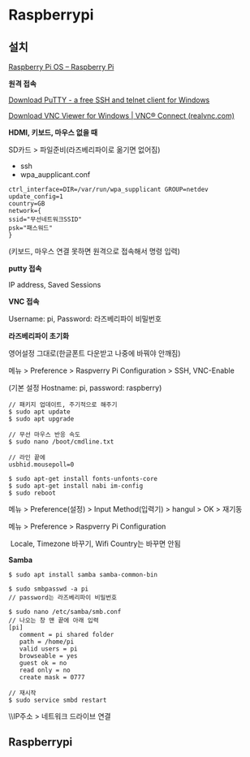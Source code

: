 # Raspberrypi



## 설치

[Raspberry Pi OS – Raspberry Pi](https://www.raspberrypi.org/software/)

**원격 접속**

[Download PuTTY - a free SSH and telnet client for Windows](https://www.putty.org/)

[Download VNC Viewer for Windows | VNC® Connect (realvnc.com)](https://www.realvnc.com/en/connect/download/viewer/windows/)



**HDMI, 키보드, 마우스 없을 때**

SD카드 > 파일준비(라즈베리파이로 옮기면 없어짐)

- ssh
- wpa_aupplicant.conf

```
ctrl_interface=DIR=/var/run/wpa_supplicant GROUP=netdev
update_config=1
country=GB
network={
ssid="무선네트워크SSID"
psk="패스워드"
}
```

(키보드, 마우스 연결 못하면 원격으로 접속해서 명령 입력)

**putty 접속**

IP address, Saved Sessions

**VNC 접속**

Username: pi, Password: 라즈베리파이 비밀번호



**라즈베리파이 초기화**

영어설정 그대로(한글폰트 다운받고 나중에 바꿔야 안깨짐)

 메뉴 > Preference > Raspverry Pi Configuration > SSH, VNC-Enable

(기본 설정 Hostname: pi, password: raspberry)

```
// 패키지 업데이트, 주기적으로 해주기
$ sudo apt update
$ sudo apt upgrade
```

```
// 무선 마우스 반응 속도
$ sudo nano /boot/cmdline.txt

// 라인 끝에
usbhid.mousepoll=0
```

```
$ sudo apt-get install fonts-unfonts-core
$ sudo apt-get install nabi im-config
$ sudo reboot
```

 메뉴 > Preference(설정) > Input Method(입력기) > hangul > OK > 재기동

메뉴 > Preference > Raspverry Pi Configuration

​	Locale, Timezone 바꾸기, Wifi Country는 바꾸면 안됨



**Samba**

```
$ sudo apt install samba samba-common-bin
```

```
$ sudo smbpasswd -a pi
// password는 라즈베리파이 비밀번호
```

```
$ sudo nano /etc/samba/smb.conf
// 나오는 창 맨 끝에 아래 입력
[pi]
   comment = pi shared folder
   path = /home/pi
   valid users = pi
   browseable = yes
   guest ok = no
   read only = no
   create mask = 0777
   
// 재시작
$ sudo service smbd restart
```

\\\IP주소 > 네트워크 드라이브 연결





## Raspberrypi

